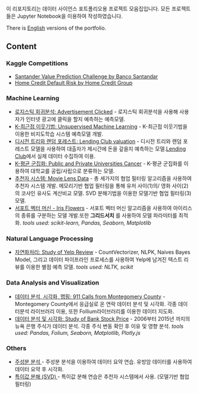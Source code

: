 이 리포지토리는 데이터 사이언스 포트폴리오용 프로젝트 모음집입니다.
모든 프로젝트들은 Jupyter Notebook을 이용하여 작성하였습니다.

There is [English](https://github.com/RangDuk/data-science-portfolio/blob/master/README.md) versions of the portfolio.

## Content

### Kaggle Competitions
* [Santander Value Prediction Challenge by Banco Santandar]()
* [Home Credit Default Risk by Home Credit Group]()

### Machine Learning
* [로지스틱 회귀분석: Advertisement Clicked](https://github.com/RangDuk/data-science-portfolio/blob/master/Logistic%20Regression%20-%20Is%20the%20Advertisement%20Clicked.ipynb) - 로지스틱 회귀분석을 사용해 사용자가 인터넷 광고에 클릭을 할지 예측하는 예측모델.
* [K-최근접 이웃기법: Unsupervised Machine Learning](https://github.com/RangDuk/data-science-portfolio/blob/master/K%20Nearest%20Neighbors%20-%20Classified%20Dataset.ipynb) - K-최근접 이웃기법을 이용한 비지도학습 시스템 예측모델 개발.
* [디시전 트리와 랜덤 포레스트: Lending Club valuation](https://github.com/RangDuk/data-science-portfolio/blob/master/Decision%20Trees%20and%20Random%20Forest%20-%20'Who%20wants%20my%20money'%20%20Lending%20Club.ipynb) - 디시전 트리와 랜덤 포레스트 모델을 사용하여 대출자가 제시간에 돈을 갚을지 예측하는 모델.[Lending Club](https://www.lendingclub.com/info/download-data.action)에서 실제 데이터 수집하여 이용.
* [K-평균 군집화: Public and Private Universities Cancer](https://github.com/RangDuk/data-science-portfolio/blob/master/K%20Means%20Clustering%20Project%20.ipynb) - K-평균 군집화를 이용하여 대학교를 공립/사립으로 분류하는 모델.
* [추천자 시스템: Movie Lens Data](https://github.com/RangDuk/data-science-portfolio/blob/master/Recommender%20Systems%20-%20Collaborative%20Filtering%20on%20Movie%20Lens%20Data%20Set.ipynb) - 총 세가지의 협업 필터링 알고리즘을 사용하여 추천자 시스템 개발. 메모리기반 협업 필터링을 통해 유저 사이(1)의/ 영화 사이(2)의 코사인 유사도 계산비교 모델. SVD 분해기법을 이용한 모델기반 협업 필터링(3) 모델.
* [서포트 벡터 머신 - Iris Flowers](https://github.com/RangDuk/data-science-portfolio/blob/master/Support%20Vector%20Machines%20-%20Iris%20Flower%20Data%20Set.ipynb) - 서포트 벡터 머신 알고리즘을 사용하여 아이리스의 종류를 구분하는 모델 개발.또한 **그리드서치** 를 사용하여 모델 파라미터를 최적화.
*tools used: scikit-learn, Pandas, Seaborn, Matplotlib*

### Natural Language Processing
* [자연화처리: Study of Yelp Review](https://github.com/RangDuk/data-science-portfolio/blob/master/NLP%20-%20Yelp%20Review.ipynb) - CountVectorizer, NLPK, Naives Bayes Model, 그리고 데이터 파이프라인 프로세스를 사용하여 Yelp에 남겨진 텍스트 리뷰를 이용한 별점 예측 모델.
*tools used: NLTK, scikit*

### Data Analysis and Visualization
* [데이터 분석, 시각화, 맵핑: 911 Calls from Montegomery County](https://github.com/RangDuk/data-science-portfolio/blob/master/EDA%20-%20911%20Calls%20from%20Montgomery%20County.ipynb) - Montegomery County에서 응급실로 온 연락 데이터 분석 및 시각화. 각종 데이터분석 라이브러리 이용, 또한 Follium라이브러리를 이용한 데이터 지도화.
* [데이터 분석 및 시각화: Study of Bank Stock Price](https://github.com/RangDuk/data-science-portfolio/blob/master/EDA%20-%20Bank%20Stock%20Price.ipynb) - 2006부터 2015년 까지의 뉴욕 은행 주식가 데이터 분석. 각종 주식 변동 확인 후 이유 및 영향 분석.
*tools used: Pandas, Folium, Seaborn, Matplotlib, Plotly.js*

### Others
* [주성분 분석 ](https://github.com/RangDuk/data-science-portfolio/blob/master/Principal%20Component%20Analysis.ipynb) - 주성분 분석을 이용하여 데이터 요약 연습. 유방암 데이터를 사용하여 데이터 요약 후 시각화.
* [특이값 분해 (SVD) ](https://github.com/RangDuk/data-science-portfolio/blob/master/Recommender%20Systems%20-%20Collaborative%20Filtering%20on%20Movie%20Lens%20Data%20Set.ipynb) - 특이값 분해 연습은 추천자 시스템에서 사용. (모델기반 협업 필터링)

